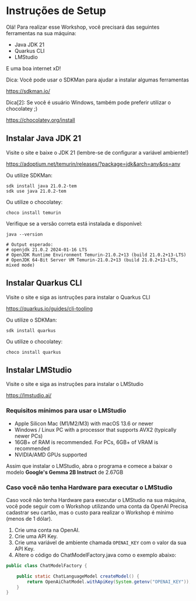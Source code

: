 # Instruções de Setup

Olá! Para realizar esse Workshop, você precisará das seguintes ferramentas na sua máquina:

- Java JDK 21
- Quarkus CLI
- LMStudio

E uma boa internet xD!

Dica: Você pode usar o SDKMan para ajudar a instalar algumas ferramentas

https://sdkman.io/

Dica[2]: Se você é usuário Windows, também pode preferir utilizar o chocolatey ;)

https://chocolatey.org/install

## Instalar Java JDK 21
Visite o site e baixe o JDK 21 (lembre-se de configurar a variável ambiente!)

https://adoptium.net/temurin/releases/?package=jdk&arch=any&os=any

Ou utilize SDKMan:
```shell
sdk install java 21.0.2-tem
sdk use java 21.0.2-tem
```

Ou utilize o chocolatey:
```shell
choco install temurin
```

Verifique se a versão correta está instalada e disponível:
```shell
java --version

# Output esperado:
# openjdk 21.0.2 2024-01-16 LTS
# OpenJDK Runtime Environment Temurin-21.0.2+13 (build 21.0.2+13-LTS)
# OpenJDK 64-Bit Server VM Temurin-21.0.2+13 (build 21.0.2+13-LTS, mixed mode)
```

## Instalar Quarkus CLI
Visite o site e siga as isntruções para instalar o Quarkus CLI

https://quarkus.io/guides/cli-tooling

Ou utilize o SDKMan:
```shell
sdk install quarkus
```

Ou utilize o chocolatey:
```shell
choco install quarkus
```

## Instalar LMStudio
Visite o site e siga as instruções para instalar o LMStudio

https://lmstudio.ai/

### Requisitos mínimos para usar o LMStudio
- Apple Silicon Mac (M1/M2/M3) with macOS 13.6 or newer
- Windows / Linux PC with a processor that supports AVX2 (typically newer PCs)
- 16GB+ of RAM is recommended. For PCs, 6GB+ of VRAM is recommended
- NVIDIA/AMD GPUs supported

Assim que instalar o LMStudio, abra o programa e comece a baixar o modelo **Google's Gemma 2B Instruct** de 2.67GB

### Caso você não tenha Hardware para executar o LMStudio
Caso você não tenha Hardware para executar o LMStudio na sua máquina, você pode seguir com o Workshop utilizando uma conta da OpenAI
Precisa cadastrar seu cartão, mas o custo para realizar o Workshop é mínimo (menos de 1 dólar).

1. Crie uma conta na OpenAI. 
2. Crie uma API Key.
3. Crie uma variável de ambiente chamada `OPENAI_KEY` com o valor da sua API Key.
4. Altere o código do ChatModelFactory.java como o exemplo abaixo:
```java
public class ChatModelFactory {

    public static ChatLanguageModel createModel() {
        return OpenAiChatModel.withApiKey(System.getenv("OPENAI_KEY"));
    }
}
```
